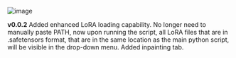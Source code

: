 ![image](https://github.com/user-attachments/assets/f5c3ab0f-f168-4f8d-bdd7-c61dbffcd3e4)

**v0.0.2**
Added enhanced LoRA loading capability. No longer need to manually paste PATH, now upon running the script, all LoRA files that are in .safetensors format, that are in the same location as the main python script, will be visible in the drop-down menu.
Added inpainting tab.
